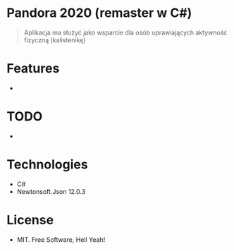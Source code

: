 ﻿# Pandora 2020 (remaster w C#)
> Aplikacja ma służyć jako wsparcie dla osób uprawiających aktywność fizyczną (kalistenikę)

# Features
-

# TODO
- 

# Technologies 
- C#
- Newtonsoft.Json 12.0.3

# License
- MIT. Free Software, Hell Yeah!
